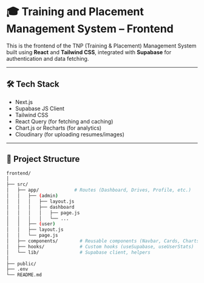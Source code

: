 
# 🎓 Training and Placement Management System – Frontend

This is the frontend of the TNP (Training & Placement) Management System built using **React** and **Tailwind CSS**, integrated with **Supabase** for authentication and data fetching.

---

## 🛠 Tech Stack

- Next.js
- Supabase JS Client
- Tailwind CSS
- React Query (for fetching and caching)
- Chart.js or Recharts (for analytics)
- Cloudinary (for uploading resumes/images)

---

## 📁 Project Structure

```bash
frontend/
│
├── src/
│   ├── app/             # Routes (Dashboard, Drives, Profile, etc.)
│   │   ├── (admin)
│   │   │   ├── layout.js
│   │   │   ├── dashboard
│   │   │   │   ├── page.js
│   │   │   │   └── ...
│   │   ├── (user)
│   │   ├── layout.js
│   │   └── page.js
│   ├── components/        # Reusable components (Navbar, Cards, Charts)
│   ├── hooks/             # Custom hooks (useSupabase, useUserStats)
│   └── lib/               # Supabase client, helpers
│
├── public/
├── .env
└── README.md
```
